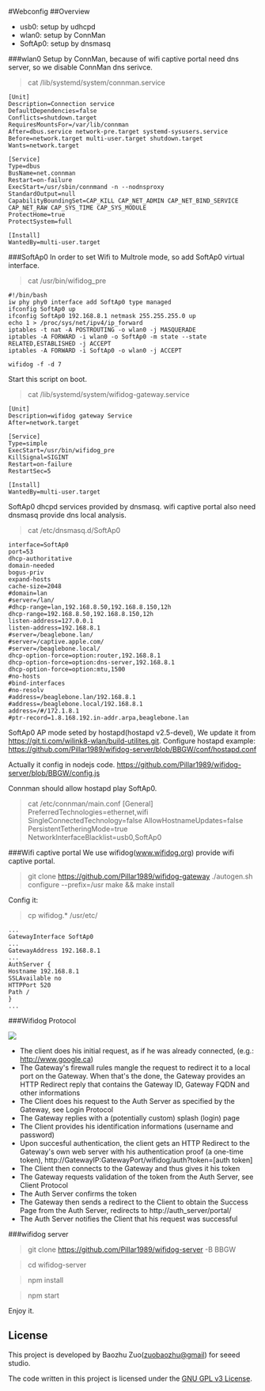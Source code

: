 #Webconfig
##Overview
* usb0: setup by udhcpd
* wlan0: setup by ConnMan
* SoftAp0: setup by dnsmasq

###wlan0
Setup by ConnMan, because of wifi captive portal need dns server, so we disable ConnMan dns serivce.
>cat /lib/systemd/system/connman.service 

	[Unit]
	Description=Connection service
	DefaultDependencies=false
	Conflicts=shutdown.target
	RequiresMountsFor=/var/lib/connman
	After=dbus.service network-pre.target systemd-sysusers.service
	Before=network.target multi-user.target shutdown.target
	Wants=network.target

	[Service]
	Type=dbus
	BusName=net.connman
	Restart=on-failure
	ExecStart=/usr/sbin/connmand -n --nodnsproxy
	StandardOutput=null
	CapabilityBoundingSet=CAP_KILL CAP_NET_ADMIN CAP_NET_BIND_SERVICE CAP_NET_RAW CAP_SYS_TIME CAP_SYS_MODULE
	ProtectHome=true
	ProtectSystem=full

	[Install]
	WantedBy=multi-user.target
###SoftAp0
In order to set Wifi to Multrole mode, so add SoftAp0  virtual interface.
>cat /usr/bin/wifidog_pre

	#!/bin/bash
	iw phy phy0 interface add SoftAp0 type managed
	ifconfig SoftAp0 up
	ifconfig SoftAp0 192.168.8.1 netmask 255.255.255.0 up
	echo 1 > /proc/sys/net/ipv4/ip_forward
	iptables -t nat -A POSTROUTING -o wlan0 -j MASQUERADE
	iptables -A FORWARD -i wlan0 -o SoftAp0 -m state --state RELATED,ESTABLISHED -j ACCEPT
	iptables -A FORWARD -i SoftAp0 -o wlan0 -j ACCEPT

	wifidog -f -d 7

Start this script on boot.
>cat /lib/systemd/system/wifidog-gateway.service

	[Unit]
	Description=wifidog gateway Service
	After=network.target

	[Service]
	Type=simple
	ExecStart=/usr/bin/wifidog_pre
	KillSignal=SIGINT
	Restart=on-failure
	RestartSec=5

	[Install]
	WantedBy=multi-user.target
SoftAp0 dhcpd services provided by dnsmasq. wifi captive portal also need dnsmasq provide dns local analysis.
>cat /etc/dnsmasq.d/SoftAp0

	interface=SoftAp0
	port=53
	dhcp-authoritative
	domain-needed
	bogus-priv
	expand-hosts
	cache-size=2048
	#domain=lan
	#server=/lan/
	#dhcp-range=lan,192.168.8.50,192.168.8.150,12h
	dhcp-range=192.168.8.50,192.168.8.150,12h
	listen-address=127.0.0.1
	listen-address=192.168.8.1
	#server=/beaglebone.lan/
	#server=/captive.apple.com/
	#server=/beaglebone.local/
	dhcp-option-force=option:router,192.168.8.1
	dhcp-option-force=option:dns-server,192.168.8.1
	dhcp-option-force=option:mtu,1500
	#no-hosts 
	#bind-interfaces
	#no-resolv
	#address=/beaglebone.lan/192.168.8.1
	#address=/beaglebone.local/192.168.8.1
	address=/#/172.1.8.1
	#ptr-record=1.8.168.192.in-addr.arpa,beaglebone.lan
SoftAp0 AP mode seted by hostapd(hostapd v2.5-devel), We update it from https://git.ti.com/wilink8-wlan/build-utilites.git. Configure hostapd example:
https://github.com/Pillar1989/wifidog-server/blob/BBGW/conf/hostapd.conf

Actually it config in nodejs code.
https://github.com/Pillar1989/wifidog-server/blob/BBGW/config.js

Connman should allow hostapd play SoftAp0. 
>cat /etc/connman/main.conf
	[General]
	PreferredTechnologies=ethernet,wifi
	SingleConnectedTechnology=false
	AllowHostnameUpdates=false
	PersistentTetheringMode=true
	NetworkInterfaceBlacklist=usb0,SoftAp0

###Wifi captive portal
We use wifidog(www.wifidog.org) provide wifi captive portal.
>git clone https://github.com/Pillar1989/wifidog-gateway
>./autogen.sh
>configure --prefix=/usr
>make && make install

Config it:
>cp wifidog.* /usr/etc/

	...
	GatewayInterface SoftAp0
	...
	GatewayAddress 192.168.8.1
	...
	AuthServer { 
	Hostname 192.168.8.1
	SSLAvailable no
	HTTPPort 520
	Path /
	}
	...

###Wifidog Protocol

![](https://github.com/Pillar1989/wifidog-server/blob/BBGW/public/image/wifidog-Protocol.png)

* The client does his initial request, as if he was already connected, (e.g.: http://www.google.ca)
* The Gateway's firewall rules mangle the request to redirect it to a local port on the Gateway. When that's the done, the Gateway provides an HTTP Redirect reply that contains the Gateway ID, Gateway FQDN and other informations
* The Client does his request to the Auth Server as specified by the Gateway, see Login Protocol
* The Gateway replies with a (potentially custom) splash (login) page
* The Client provides his identification informations (username and password)
* Upon succesful authentication, the client gets an HTTP Redirect to the Gateway's own web server with his authentication proof (a one-time token), http://GatewayIP:GatewayPort/wifidog/auth?token=[auth token]
* The Client then connects to the Gateway and thus gives it his token
* The Gateway requests validation of the token from the Auth Server, see Client Protocol
* The Auth Server confirms the token
* The Gateway then sends a redirect to the Client to obtain the Success Page from the Auth Server, redirects to http://auth_server/portal/
* The Auth Server notifies the Client that his request was successful


###wifidog server
>git clone https://github.com/Pillar1989/wifidog-server -B BBGW

>cd wifidog-server

>npm install

>npm start

Enjoy it.

## License

This project is developed by Baozhu Zuo(<zuobaozhu@gmail>) for seeed studio. 

The code written in this project is licensed under the [GNU GPL v3 License](http://www.gnu.org/licenses/gpl-3.0.en.html). 

